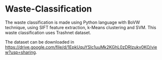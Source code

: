 # Waste-Classification
The waste classification is made using Python language with BoVW technique, using SIFT feature extraction, k-Means clustering and SVM. This waste classification uses Trashnet dataset.

The dataset can be downloaded in https://drive.google.com/file/d/1EpkUquYSlc1uuMk2KGhL0zDRlzukv0KO/view?usp=sharing.
